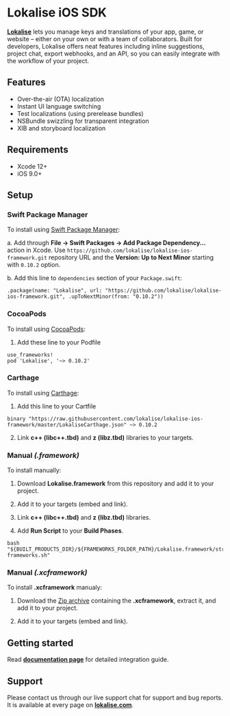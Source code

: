 # Lokalise iOS SDK

**[Lokalise](https://lokalise.com)** lets you manage keys and translations of your app, game, or website – either on your own or with a team of collaborators. Built for developers, Lokalise offers neat features including inline suggestions, project chat, export webhooks, and an API, so you can easily integrate with the workflow of your project.

## Features

- Over-the-air (OTA) localization
- Instant UI language switching 
- Test localizations (using prerelease bundles)
- NSBundle swizzling for transparent integration
- XIB and storyboard localization

## Requirements

- Xcode 12+
- iOS 9.0+

## Setup 

### Swift Package Manager

To install using [Swift Package Manager](https://swift.org/package-manager/):

a. Add through **File -> Swift Packages -> Add Package Dependency...** action in Xcode. Use `https://github.com/lokalise/lokalise-ios-framework.git` repository URL and the **Version: Up to Next Minor** starting with `0.10.2` option.

b. Add this line to `dependencies` section of your `Package.swift`:
```
.package(name: "Lokalise", url: "https://github.com/lokalise/lokalise-ios-framework.git", .upToNextMinor(from: "0.10.2"))
```

### CocoaPods

To install using [CocoaPods](https://cocoapods.org):

1. Add these line to your Podfile

```
use_frameworks!
pod 'Lokalise', '~> 0.10.2'
```

### Carthage

To install using [Carthage](https://github.com/Carthage/Carthage):

1. Add this line to your Cartfile

```
binary "https://raw.githubusercontent.com/lokalise/lokalise-ios-framework/master/LokaliseCarthage.json" ~> 0.10.2
```

2. Link **c++ (libc++.tbd)** and **z (libz.tbd)** libraries to your targets.

### Manual *(.framework)*

To install manually:

1. Download **Lokalise.framework** from this repository and add it to your project.

2. Add it to your targets (embed and link).

3. Link **c++ (libc++.tbd)** and **z (libz.tbd)** libraries.

4. Add **Run Script** to your **Build Phases**.
```
bash "${BUILT_PRODUCTS_DIR}/${FRAMEWORKS_FOLDER_PATH}/Lokalise.framework/strip-frameworks.sh"
```

### Manual *(.xcframework)*

To install **.xcframework** manualy:

1. Download the [Zip archive](https://github.com/lokalise/lokalise-ios-framework/releases/download/0.10.2/Lokalise.xcframework.0.10.2.zip) containing the **.xcframework**, extract it, and add it to your project.

2. Add it to your targets (embed and link).

## Getting started

Read **[documentation page](https://lokalise.com/blog/getting-started-with-ios-localization/)** for detailed integration guide.

## Support

Please contact us through our live support chat for support and bug reports. It is available at every page on **[lokalise.com](https://lokalise.com)**.
